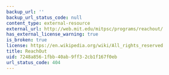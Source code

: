 ```yaml
---
backup_url: ''
backup_url_status_code: null
content_type: external-resource
external_url: http://web.mit.edu/mitpsc/programs/reachout/
has_external_license_warning: true
is_broken: true
license: https://en.wikipedia.org/wiki/All_rights_reserved
title: ReachOut
uid: 7248a856-1fbb-40ab-9ff3-2cb1f167f0eb
url_status_code: 404
---
```

